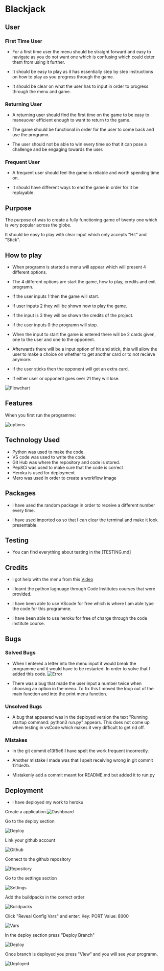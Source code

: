 # Blackjack

## User

### First Time User

- For a first time user the menu should be straight forward and easy to
 navigate as you do not want one which is confusing which could deter them
from using it further.

- It should be easy to play as it has essentially step by step instructions on
 how to play as you progress through the game.

 - It should be clear on what the user has to input in order to progress
 through the menu and game.

### Returning User

- A returning user should find the first time on the game to be easy to
 maneuover efficient enough to want to return to the game.

- The game should be functional in order for the user to come back and use
the programn.

- The user should not be able to win every time so that it can pose a
challenge and be engaging towards the user.

### Frequent User

- A frequent user should feel the game is reliable and worth spending time on.

- It should have different ways to end the game in order for it be replayable.

## Purpose

The purpose of was to create a fully functioning game of twenty one which
 is very popular across the globe.

It should be easy to play with clear input which only accepts
 "Hit" and "Stick".

## How to play

- When programn is started a menu will appear which will present 4 
 different options.

- The 4 different options are start the game, how to play, credits and
 exit programn.

- If the user inputs 1 then the game will start.

- If user inputs 2 they will be shown how to play the game.

- If the input is 3 they will be shown the credits of the project.

- If the user inputs 0 the programn will stop.

- When the input to start the game is entered there will be 2 cards given,
 one to the user and one to the opponent.

- Afterwards there will be a input option of hit and stick, this will allow
 the user to make a choice on whether to get another card or to
  not recieve anymore.

- If the user sticks then the opponent will get an extra card.

- If either user or opponent goes over 21 they will lose.

![Flowchart](documentation/flowchart.png)

## Features

When you first run the programme:

![options](documentation/options.png)

## Technology Used

- Python was used to make the code.
- VS code was used to write the code.
- Git Hub was where the repository and code is stored.
- Pep8Ci was used to make sure that the code is correct
- Heroku is used for deployment
- Mero was used in order to create a workflow image

## Packages

- I have used the random package in order to receive a different number every
time.

- I have used imported os so that I can clear the terminal and make it look
presentable.

## Testing

- You can find everything about testing in the [TESTING.md]

## Credits

- I got help with the menu from this 
[Video](https://www.youtube.com/watch?v=63nw00JqHo0)

- I learnt the python lagnuage through Code Institutes courses that were
provided.

- I have been able to use VScode for free which is where I am able type the
code for this programme.

- I have been able to use heroku for free of charge through the code institute
course.

## Bugs

### Solved Bugs

- When I entered a letter into the menu input it would break the programme
 and it would have to be restarted.
In order to solve that I added this code.
![Error](documentation/valueError.png)

- There was a bug that made the user input a number twice when choosing an
option in the menu. To fix this I moved the loop out of the main function
and into the print menu function.

### Unsolved Bugs

- A bug that appeared was in the deployed version the text "Running startup
command: python3 run.py" appears. This does not come up when testing in vsCode
which makes it very difficult to get rid off.

### Mistakes

- In the git commit e13f5e6 I have spelt the work frequent incorrectly.

- Another mistake I made was that I spelt receiving wrong in git
 commit 121de2b.

- Mistakenly add a commit meant for README.md but added it to run.py

## Deployment

- I have deployed my work to heroku

 Create a application
 ![Dashboard](documentation/heroku_dashboard.png)

 Go to the deploy section

 ![Deploy](documentation/deploy_section.png)

 Link your github account

 ![Github](documentation/link_github.png)

 Connect to the github repository

 ![Repository](documentation/connect_github.png)

Go to the settings section

![Settings](documentation/deploy_section.png)

Add the buildpacks in the correct order

![Buildpacks](documentation/buildpacks.png)

Click "Reveal Config Vars" and enter:
Key: PORT Value: 8000

![Vars](documentation/config_vars.png)

In the deploy section press "Deploy Branch"

![Deploy](documentation/manual_deploy.png)

Once branch is deployed you press "View" and you will see your programn.

![Deployed](documentation/successfully_deployed.png)
